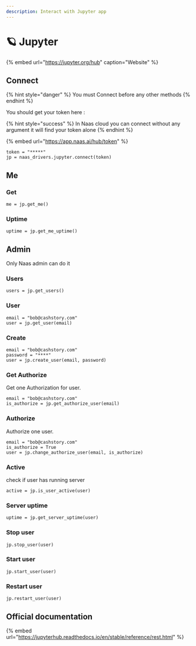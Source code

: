 ```yaml
---
description: Interact with Jupyter app
---
```


# 🪐 Jupyter

{% embed url="https://jupyter.org/hub" caption="Website" %}

## Connect

{% hint style="danger" %}
You must Connect before any other methods
{% endhint %}

You should get your token here :

{% hint style="success" %}
In Naas cloud you can connect without any argument it will find your token alone
{% endhint %}

{% embed url="https://app.naas.ai/hub/token" %}

```text
token = "*****"
jp = naas_drivers.jupyter.connect(token)
```

## Me

### Get 

```text
me = jp.get_me()
```

### Uptime

```text
uptime = jp.get_me_uptime()
```

## Admin

Only Naas admin can do it

### Users

```text
users = jp.get_users()
```

### User

```text
email = "bob@cashstory.com"
user = jp.get_user(email)
```

### Create

```text
email = "bob@cashstory.com"
password = "****"
user = jp.create_user(email, password)
```

### Get Authorize

Get one Authorization for user.

```text
email = "bob@cashstory.com"
is_authorize = jp.get_authorize_user(email)
```

### Authorize

Authorize one user.

```text
email = "bob@cashstory.com"
is_authorize = True
user = jp.change_authorize_user(email, is_authorize)
```

### Active

check if user has running server

```text
active = jp.is_user_active(user)
```

### Server uptime

```text
uptime = jp.get_server_uptime(user)
```

### Stop user

```text
jp.stop_user(user)
```

### Start user

```text
jp.start_user(user)
```

### Restart user

```text
jp.restart_user(user)
```

## Official documentation

{% embed url="https://jupyterhub.readthedocs.io/en/stable/reference/rest.html" %}

